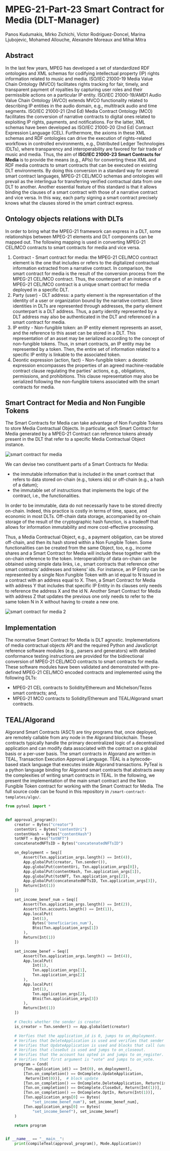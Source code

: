 # MPEG-21-Part-23 Smart Contract for Media (DLT-Manager)
Panos Kudumakis, Mirko Zichichi, Víctor Rodríguez-Doncel, Marina Ljubojevic, Mohamed Allouche, Alexandre Moreaux and Mihai Mitra

## Abstract
In the last few years, MPEG has developed a set of standardized RDF ontologies and XML schemas for codifying intellectual property (IP) rights information related to music and media. ISO/IEC 21000-19 Media Value Chain Ontology (MVCO) facilitates rights tracking for fair, timely, and transparent payment of royalties by capturing user roles and their permissible actions on a particular IP entity. ISO/IEC 21000-19/AMD1 Audio Value Chain Ontology (AVCO) extends MVCO functionality related to describing IP entities in the audio domain, e.g., multitrack audio and time segments. ISO/IEC 21000-21 (2nd Ed) Media Contract Ontology (MCO) facilitates the conversion of narrative contracts to digital ones related to exploiting IP rights, payments, and notifications. For the latter, XML schemas have been developed as ISO/IEC 21000-20 (2nd Ed) Contract Expression Language (CEL). 
Furthermore, the axioms in these XML schemas and RDF ontologies can drive the execution of rights-related workflows in controlled environments, e.g., Distributed Ledger Technologies (DLTs), where transparency and interoperability are favored for fair trade of music and media. Thus, the aim of **ISO/IEC 21000-23 Smart Contracts for Media** is to provide the means (e.g., APIs) for converting these XML and RDF media contracts to smart contracts that can be executed on existing DLT environments. 
By doing this conversion in a standard way for several smart contract languages, MPEG-21 CEL/MCO schemas and ontologies will prevail as the interlingua for transferring verified contractual data from one DLT to another. 
Another essential feature of this standard is that it allows binding the clauses of a smart contract with those of a narrative contract and vice versa. In this way, each party signing a smart contract precisely knows what the clauses stored in the smart contract express.

## Ontology objects relations with DLTs
In order to bring what the MPEG-21 framework can express in a DLT, some relationships between MPEG-21 elements and DLT components can be mapped out. The following mapping is used in converting MPEG-21 CEL/MCO contracts to smart contracts for media and vice versa. 

1. Contract - Smart contract for media: the MPEG-21 CEL/MCO contract element is the one that includes or refers to the digitalized contractual information extracted from a narrative contract. In comparison, the smart contract for media is the result of the conversion process from the MPEG-21 CEL/MCO contract. Thus, the counterpart of an instance of a MPEG-21 CEL/MCO contract is a unique smart contract for media deployed in a specific DLT. 
2. Party (user) - DLT address: a party element is the representation of the identity of a user or organization bound by the narrative contract. Since identities in DLTs are represented through addresses, the party element counterpart is a DLT address. Thus, a party identity represented by a DLT address may also be authenticated in the DLT and referenced in a smart contract for media.  
3. IP entity - Non-fungible token: an IP entity element represents an asset, and the reference to this asset can be stored in a DLT. This representation of an asset may be serialized according to the concept of non-fungible tokens. Thus, in smart contracts, an IP entity may be represented by a token. Then, the entire set of information related to a specific IP entity is linkable to the associated token.
4. Deontic expression (action, fact) - Non-fungible token: a deontic expression encompasses the properties of an agreed machine-readable contract clause regulating the parties' actions, e.g., obligations, permissions, and prohibitions. This clause representation may also be serialized following the non-fungible tokens associated with the smart contracts for media.

## Smart Contract for Media and Non Fungible Tokens
The Smart Contracts for Media can take advantage of Non Fungible Tokens to store Media Contractual Objects. In particular, each Smart Contract for Media generated by a MPEG-21 Contract can reference tokens already present in the DLT that refer to a specific Media Contractual Object instance. 

![smart contract for media](./images/tokens.png) 

We can devise two constituent parts of a Smart Contracts for Media:
- the immutable information that is included in the smart contract that refers to data stored on-chain (e.g., tokens ids) or off-chain (e.g., a hash of a datum);
- the immutable set of instructions that implements the logic of the contract, i.e., the functionalities.

In order to be immutable, data do not necessarily have to be stored directly on-chain. Indeed, this practice is costly in terms of time, space, and economic in most DLTs. Off-chain data storage, accompanied by on-chain storage of the result of the cryptographic hash function, is a tradeoff that allows for information immutability and more cost-effective processing. 
 
Thus, a Media Contractual Object, e.g., a payment obligation, can be stored off-chain, and then its hash stored within a Non Fungible Token. Some functionalities can be created from the same Object, too, e.g., income shares and a Smart Contract for Media will include these together with the on-chain reference to the token. 
Interoperability of data on-chain can be obtained using simple data links, i.e., smart contracts that reference other smart contracts’ addresses and tokens’ ids. For instance, an IP Entity can be represented by a single Non Fungible Token with an id equal to N issued in a contract with an address equal to X. Then, a Smart Contract for Media with address Y that includes that specific IP Entity in its clauses only needs to reference the address X and the id N. Another Smart Contract for Media with address Z that updates the previous one only needs to refer to the same token N in X without having to create a new one.

![smart contract for media 2](./images/tokens2.png)

## Implementation
The normative Smart Contract for Media is DLT agnostic. Implementations of media contractual objects API and the required Python and JavaScript reference software modules (e.g., parsers and generators) with detailed conformance testing instructions are provided for the bidirectional conversion of MPEG-21 CEL/MCO contracts to smart contracts for media. These software modules have been validated and demonstrated with pre-defined MPEG-21 CEL/MCO encoded contracts and implemented using the following DLTs:
- MPEG-21 CEL contracts to Solidity/Ethereum and Michelson/Tezos smart contracts; and, 
- MPEG-21 MCO contracts to Solidity/Ethereum and TEAL/Algorand smart contracts.

## TEAL/Algorand
Algorand Smart Contracts (ASC1) are tiny programs that, once deployed, are remotely callable from any node in the Algorand blockchain. These contracts typically handle the primary decentralized logic of a decentralized application and can modify data associated with the contract on a global basis or a per-user basis. 
The smart contracts in Algorand are written in TEAL, Transaction Execution Approval Language. TEAL is a bytecode-based stack language that executes inside Algorand transactions. PyTeal is a python language binding for Algorand smart contracts that abstracts away the complexities of writing smart contracts in TEAL.
In the following, we present the implementation of the main smart contract and the Non Fungible Token contract for working with the Smart Contract for Media. The full source code can be found in this repository in ```/smart-contract-templates/algo/```.

```python
from pyteal import *


def approval_program():
    creator = Bytes("creator")
    contentUri = Bytes("contentUri")
    contentHash = Bytes("contentHash")
    totNFT = Bytes("totNFT")
    concatenatedNFTsID = Bytes("concatenatedNFTsID")

    on_deployment = Seq([
        Assert(Txn.application_args.length() == Int(4)),
        App.globalPut(creator, Txn.sender()),
        App.globalPut(contentUri, Txn.application_args[0]),
        App.globalPut(contentHash, Txn.application_args[1]),
        App.globalPut(totNFT, Txn.application_args[2]),
        App.globalPut(concatenatedNFTsID, Txn.application_args[3]),
        Return(Int(1))
    ])

    set_income_benef_num = Seq([
        Assert(Txn.application_args.length() == Int(2)),
        Assert(Txn.accounts.length() == Int(1)),
        App.localPut(
            Int(1),
            Bytes('beneficiaries_num'),
            Btoi(Txn.application_args[1])
        ),
        Return(Int(1))
    ])

    set_income_benef = Seq([
        Assert(Txn.application_args.length() == Int(4)),
        App.localPut(
            Int(1),
            Txn.application_args[1],
            Txn.application_args[2]
        ),
        App.localPut(
            Int(1),
            Txn.application_args[2],
            Btoi(Txn.application_args[3])
        ),
        Return(Int(1))
    ])

    # Checks whether the sender is creator.
    is_creator = Txn.sender() == App.globalGet(creator)

    # Verfies that the application_id is 0, jumps to on_deployment.
    # Verifies that DeleteApplication is used and verifies that sender is creator.
    # Verifies that UpdateApplication is used and blocks that call (unsafe for production use).
    # Verifies that closeOut is used and jumps to on_closeout.
    # Verifies that the account has opted in and jumps to on_register.
    # Verifies that first argument is "vote" and jumps to on_vote.
    program = Cond(
        [Txn.application_id() == Int(0), on_deployment],
        [Txn.on_completion() == OnComplete.UpdateApplication,
         Return(Int(0))],  # block update
        [Txn.on_completion() == OnComplete.DeleteApplication, Return(is_creator)],
        [Txn.on_completion() == OnComplete.CloseOut, Return(Int(1))],
        [Txn.on_completion() == OnComplete.OptIn, Return(Int(1))],
        [Txn.application_args[0] == Bytes(
            "set_income_benef_num"), set_income_benef_num],
        [Txn.application_args[0] == Bytes(
            "set_income_benef"), set_income_benef]
    )

    return program


if __name__ == "__main__":
    print(compileTeal(approval_program(), Mode.Application))
```

